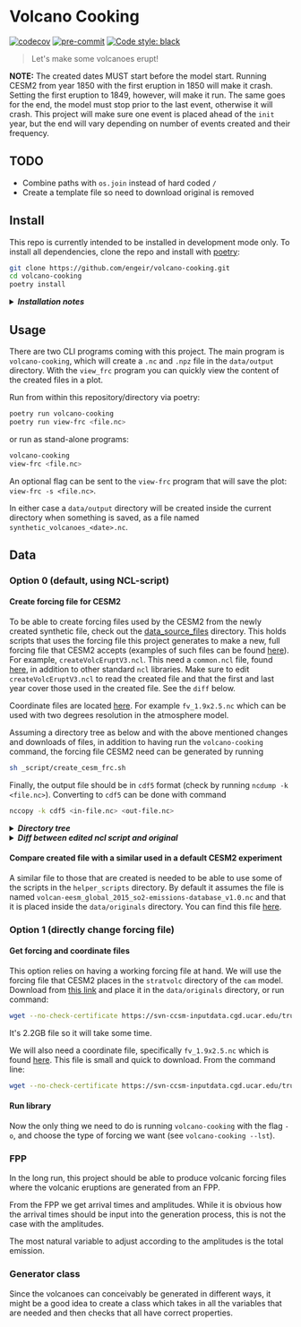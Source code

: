 # Volcano Cooking

[![codecov](https://codecov.io/gh/engeir/volcano-cooking/branch/main/graph/badge.svg?token=8I5VE7LYA4)](https://codecov.io/gh/engeir/volcano-cooking)
[![pre-commit](https://img.shields.io/badge/pre--commit-enabled-brightgreen?logo=pre-commit&logoColor=white)](https://github.com/pre-commit/pre-commit)
[![Code style: black](https://img.shields.io/badge/code%20style-black-000000.svg)](https://github.com/psf/black)

> Let's make some volcanoes erupt!

__NOTE:__ The created dates MUST start before the model start. Running CESM2 from year
1850 with the first eruption in 1850 will make it crash. Setting the first eruption to
1849, however, will make it run. The same goes for the end, the model must stop prior to
the last event, otherwise it will crash. This project will make sure one event is placed
ahead of the `init` year, but the end will vary depending on number of events created and
their frequency.

## TODO

- Combine paths with `os.join` instead of hard coded `/`
- Create a template file so need to download original is removed

## Install

This repo is currently intended to be installed in development mode only. To install all
dependencies, clone the repo and install with [poetry](https://python-poetry.org):

```sh
git clone https://github.com/engeir/volcano-cooking.git
cd volcano-cooking
poetry install
```

<details><summary><i><b>Installation notes</b></i></summary><br><ul>
The package <code>fppy</code> will not be installed properly since it is specified with
a path to a local copy. To install <code>fppy</code>, clone the <a
href="https://github.com/uit-cosmo/fppy">repo</a> and edit <code>pyproject.toml</code> by
changing the relative path to where you cloned <code>fppy</code>. Alternatively, you can
clone and install <code>fppy</code> into the virtual environment from the root of the
<code>fppy</code> repository with

```sh
pip install -e .
```

</ul></details>

## Usage

There are two CLI programs coming with this project. The main program is
`volcano-cooking`, which will create a `.nc` and `.npz` file in the `data/output`
directory. With the `view_frc` program you can quickly view the content of the created
files in a plot.

Run from within this repository/directory via poetry:

```sh
poetry run volcano-cooking
poetry run view-frc <file.nc>
```

or run as stand-alone programs:

```sh
volcano-cooking
view-frc <file.nc>
```

An optional flag can be sent to the `view-frc` program that will save the plot: `view-frc
-s <file.nc>`.

In either case a `data/output` directory will be created inside the current directory when
something is saved, as a file named `synthetic_volcanoes_<date>.nc`.

## Data

### Option 0 (default, using NCL-script)

#### Create forcing file for CESM2

To be able to create forcing files used by the CESM2 from the newly created synthetic
file, check out the [data_source_files] directory. This holds scripts that uses the
forcing file this project generates to make a new, full forcing file that CESM2 accepts
(examples of such files can be found [here][volc-frc-complete]). For example,
`createVolcEruptV3.ncl`. This need a `common.ncl` file, found [here][common-ncl], in
addition to other standard `ncl` libraries. Make sure to edit `createVolcEruptV3.ncl` to
read the created file and that the first and last year cover those used in the created
file. See the `diff` below.

Coordinate files are located [here][coord-file]. For example `fv_1.9x2.5.nc` which can be
used with two degrees resolution in the atmosphere model.

Assuming a directory tree as below and with the above mentioned changes and downloads of
files, in addition to having run the `volcano-cooking` command, the forcing file CESM2
need can be generated by running

```sh
sh _script/create_cesm_frc.sh
```

Finally, the output file should be in `cdf5` format (check by running `ncdump -k
<file.nc>`). Converting to `cdf5` can be done with command

```sh
nccopy -k cdf5 <in-file.nc> <out-file.nc>
```

<details><summary><i><b>Directory tree</b></i></summary><br><ul>

```code
.
├── data
│   ├── originals
│   │   ├── createVolcEruptV3.ncl
│   │   ├── createVolcEruptV3.ncl.original
│   │   ├── fv_0.9x1.25.nc
│   │   ├── fv_1.9x2.5.nc
│   │   ├── volcan-eesm_global_2015_so2-emissions-database_v1.0.nc
│   └── output
│       ├── synthetic_volcanoes_20211126_1128.nc
│       └── synthetic_volcanoes_20211126_1128.npz
├── LICENSE
├── poetry.lock
├── pyproject.toml
├── README.md
├── _script
│   └── create_cesm_frc.sh
├── setup.cfg
├── src
│   └── ...
└── tests
    └── ...
```

</ul></details>

<details><summary><i><b>Diff between edited ncl script and original</b></i></summary><br><ul>

```diff
# diff -w -I '^\s*;' data/originals/createVolcEruptV3.ncl.original data/originals/createVolcEruptV3.ncl
82c84,85
<   templateFilename = "/glade/work/mmills/inputdata/grids/coords_1.9x2.5_L88_c150828.nc"
---
>   templateFilename = getenv("COORDS2DEG")
>   print("Using 2 degree res")
85c88,89
<     templateFilename = "/glade/work/mmills/inputdata/grids/coords_0.95x1.25_L70_c150828.nc"
---
>     templateFilename = getenv("COORDS1DEG")
>     print("Using 1 degree res")
111,115c115,119
< filepath="/glade/work/mmills/data/VolcanEESM/"
< outfilepath="/glade/p/acom/acom-climate/cesm2/inputdata/atm/cam/chem/stratvolc/"
< 
< infilename   ="volcan-eesm_global_2015_so2-emissions-database_v3.1_c180414"
< infiletype="nc"
---
> filepath=getenv("SYNTH_FILE_DIR")+"/"
> outfilepath=getenv("DATA_OUT")+"/"
> infilename = getenv("SYNTH_BASE")
> infiletype = getenv("SYNTH_EXT")
> outfilename="VolcanEESMv3.11Enger_SO2_"+FirstYear+"-"+LastYear
125,128d128
< 
< ;outfilename="VolcanEESMv3.10_SO2_"+FirstYear+"-"+LastYear
< outfilename="VolcanEESMv3.11_SO2_"+FirstYear+"-"+LastYear
< 
342,343c343,346
< altmax=toint(max(inTop(indVolcs))+0.5)
< altmin=toint(min(inBot(indVolcs)))
---
> ; altmax=toint(max(inTop(indVolcs))+0.5)
> altmax=29  ; Do we need to change this?
> ; altmin=toint(min(inBot(indVolcs)))
> altmin=0
358a362
> nAlt_int=dimsizes(altitude_int)
416,417c420
< ;  outstring = "YYYYMMDD  Lat    Lon     AltMin AltMax SO2(Tg) VEI Area(km2) Em(cm-3s-1) Name"
<   outstring = "YYYYMMDD  Lat    Lon     AltMin AltMax  SO2(Tg) VEI Area(km2) Em(cm-3s-1) Volcano Name"
---
>   outstring = "YYYYMMDD  Lat    Lon     AltMin AltMax SO2(Tg) VEI Area(km2) Em(cm-3s-1) Name"
581c578
<         sprintf("%8.4g",SO2)+" "+sprinti("%2.1i",VEI)+"  "+\
---
>         sprintf("%7.4f",SO2)+"  "+VEI+"  "+\
686c683,684
<   ncid->altitude_int=altitude_int
---
>   ncid!0="altitude_int"
>   ncid&altitude_int=altitude_int
```

</ul></details>

#### Compare created file with a similar used in a default CESM2 experiment

A similar file to those that are created is needed to be able to use some of the scripts
in the `helper_scripts` directory. By default it assumes the file is named
`volcan-eesm_global_2015_so2-emissions-database_v1.0.nc` and that it is placed inside the
`data/originals` directory. You can find this file [here][volc-frc].

### Option 1 (directly change forcing file)

#### Get forcing and coordinate files

This option relies on having a working forcing file at hand. We will use the forcing file
that CESM2 places in the `stratvolc` directory of the `cam` model. Download from [this
link][stratvolc-forcing] and place it in the `data/originals` directory, or run command:

```sh
wget --no-check-certificate https://svn-ccsm-inputdata.cgd.ucar.edu/trunk/inputdata/atm/cam/chem/stratvolc/VolcanEESMv3.11_SO2_850-2016_Mscale_Zreduc_2deg_c191125.nc
```

It's 2.2GB file so it will take some time.

We will also need a coordinate file, specifically `fv_1.9x2.5.nc` which is found
[here][coord-file]. This file is small and quick to download. From the command line:

```sh
wget --no-check-certificate https://svn-ccsm-inputdata.cgd.ucar.edu/trunk/inputdata/atm/cam/coords/fv_1.9x2.5.nc
```

#### Run library

Now the only thing we need to do is running `volcano-cooking` with the flag `-o`, and
choose the type of forcing we want (see `volcano-cooking --lst`).

### FPP

In the long run, this project should be able to produce volcanic forcing files where the
volcanic eruptions are generated from an FPP.

From the FPP we get arrival times and amplitudes. While it is obvious how the arrival
times should be input into the generation process, this is not the case with the
amplitudes.

The most natural variable to adjust according to the amplitudes is the total emission.

### Generator class

Since the volcanoes can conceivably be generated in different ways, it might be a good
idea to create a class which takes in all the variables that are needed and then checks
that all have correct properties.

[data_source_files]: https://svn.code.sf.net/p/codescripts/code/trunk/ncl/emission
[common-ncl]: http://svn.code.sf.net/p/codescripts/code/trunk/ncl/lib/common.ncl
[coord-file]: https://svn-ccsm-inputdata.cgd.ucar.edu/trunk/inputdata/atm/cam/coords/
[coords-repo]: https://svn-ccsm-inputdata.cgd.ucar.edu/trunk/inputdata/share/scripgrids/
[volc-frc]: http://catalogue.ceda.ac.uk/uuid/bfbd5ec825fa422f9a858b14ae7b2a0d
[volc-frc-complete]: https://svn-ccsm-inputdata.cgd.ucar.edu/trunk/inputdata/atm/cam/chem/stratvolc/
[stratvolc-forcing]: https://svn-ccsm-inputdata.cgd.ucar.edu/trunk/inputdata/atm/cam/chem/stratvolc/VolcanEESMv3.11_SO2_850-2016_Mscale_Zreduc_2deg_c191125.nc
